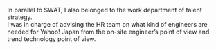 In parallel to SWAT, I also belonged to the work department of talent strategy.  
I was in charge of advising the HR team on what kind of engineers are needed for Yahoo! Japan from the on-site engineer’s point of view and trend technology point of view.
